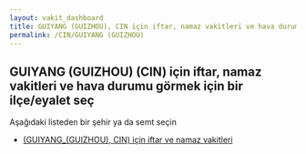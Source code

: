 ```yaml
---
layout: vakit_dashboard
title: GUIYANG (GUIZHOU), CIN için iftar, namaz vakitleri ve hava durumu - ilçe/eyalet seç
permalink: /CIN/GUIYANG (GUIZHOU)
---
```


## GUIYANG (GUIZHOU) (CIN) için iftar, namaz vakitleri ve hava durumu  görmek için bir ilçe/eyalet seç

Aşağıdaki listeden bir şehir ya da semt seçin

* [ (GUIYANG_(GUIZHOU), CIN) için iftar ve namaz vakitleri](/CIN/GUIYANG_(GUIZHOU)/)

<script type="text/javascript">
  var GLOBAL_COUNTRY = 'CIN';
  var GLOBAL_CITY = 'GUIYANG (GUIZHOU)';
  var GLOBAL_STATE = 'GUIYANG (GUIZHOU)';
</script>
